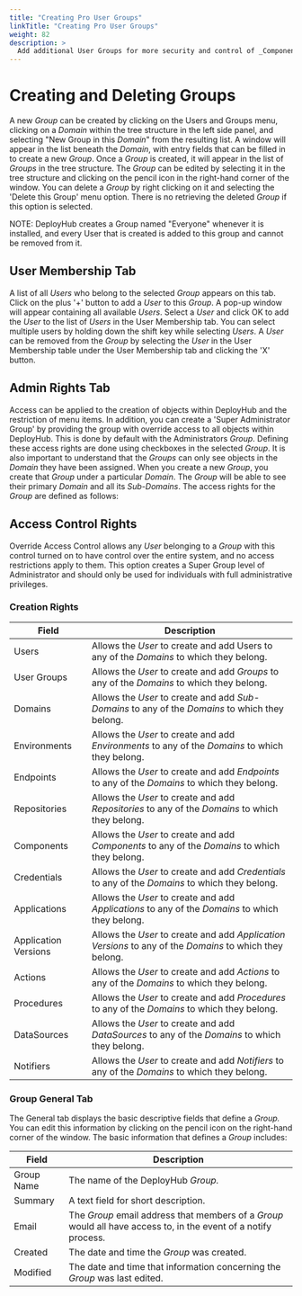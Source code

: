 ```yaml
---
title: "Creating Pro User Groups"
linkTitle: "Creating Pro User Groups"
weight: 82
description: >
  Add additional User Groups for more security and control of _Components_ and deployments.
---
```

# Creating and Deleting Groups

A new _Group_ can be created by clicking on the Users and Groups menu, clicking on a _Domain_ within the tree structure in the left side panel, and selecting "New Group in this _Domain_" from the resulting list. A window will appear in the list beneath the _Domain_, with entry fields that can be filled in to create a new _Group_. Once a _Group_ is created, it will appear in the list of _Groups_ in the tree structure. The _Group_ can be edited by selecting it in the tree structure and clicking on the pencil icon in the right-hand corner of the window. You can delete a _Group_ by right clicking on it and selecting the 'Delete this Group' menu option. There is no retrieving the deleted _Group_ if this option is selected.

NOTE: DeployHub creates a Group named "Everyone" whenever it is installed, and every User that is created is added to this group and cannot be removed from it.

## User Membership Tab

A list of all _Users_ who belong to the selected _Group_ appears on this tab. Click on the plus '+' button to add a _User_ to this _Group_. A pop-up window will appear containing all available _Users_. Select a _User_ and click OK to add the _User_ to the list of _Users_ in the User Membership tab. You can select multiple users by holding down the shift key while selecting _Users_. A _User_ can be removed from the _Group_ by selecting the _User_ in the User Membership table under the User Membership tab and clicking the 'X' button.

## Admin Rights Tab

Access can be applied to the creation of objects within DeployHub and the restriction of menu items. In addition, you can create a 'Super Administrator Group' by providing the group with override access to all objects within DeployHub. This is done by default with the Administrators _Group_. Defining these access rights are done using checkboxes in the selected _Group_. It is also important to understand that the _Groups_ can only see objects in the _Domain_ they have been assigned. When you create a new _Group_, you create that _Group_ under a particular _Domain_. The _Group_ will be able to see their primary _Domain_ and all its _Sub-Domains_. The access rights for the _Group_ are defined as follows:

## Access Control Rights

Override Access Control allows any _User_ belonging to a _Group_ with this control turned on to have control over the entire system, and no access restrictions apply to them. This option creates a Super Group level of Administrator and should only be used for individuals with full administrative privileges.

### Creation Rights

| Field | Description |
| --- | --- |
| Users | Allows the _User_ to create and add Users to any of the _Domains_ to which they belong. |
| User Groups | Allows the _User_ to create and add _Groups_ to any of the _Domains_ to which they belong. |
| Domains | Allows the _User_ to create and add _Sub-Domains_ to any of the _Domains_ to which they belong. |
| Environments | Allows the _User_ to create and add _Environments_ to any of the _Domains_ to which they belong. |
| Endpoints | Allows the _User_ to create and add _Endpoints_ to any of the _Domains_ to which they belong. |
| Repositories | Allows the _User_ to create and add _Repositories_ to any of the _Domains_ to which they belong. |
| Components | Allows the _User_ to create and add _Components_ to any of the _Domains_ to which they belong. |
| Credentials | Allows the _User_ to create and add _Credentials_ to any of the _Domains_ to which they belong. |
| Applications | Allows the _User_ to create and add _Applications_ to any of the _Domains_ to which they belong. |
| Application Versions | Allows the _User_ to create and add _Application Versions_ to any of the _Domains_ to which they belong. |
| Actions | Allows the _User_ to create and add _Actions_ to any of the _Domains_ to which they belong. |
| Procedures | Allows the _User_ to create and add _Procedures_ to any of the _Domains_ to which they belong. |
| DataSources | Allows the _User_ to create and add _DataSources_ to any of the _Domains_ to which they belong. |
| Notifiers | Allows the _User_ to create and add _Notifiers_ to any of the _Domains_ to which they belong. |

### Group General Tab

The General tab displays the basic descriptive fields that define a _Group._ You can edit this information by clicking on the pencil icon on the right-hand corner of the window. The basic information that defines a _Group_ includes:

| Field | Description |
| --- | --- |
| Group Name | The name of the DeployHub _Group._ |
| Summary | A text field for short description. |
| Email | The _Group_ email address that members of a _Group_ would all have access to, in the event of a notify process. |
| Created | The date and time the _Group_ was created. |
| Modified | The date and time that information concerning the _Group_ was last edited. |

